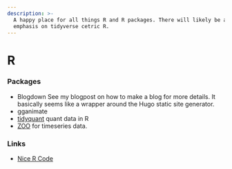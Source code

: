 ```yaml
---
description: >-
  A happy place for all things R and R packages. There will likely be a heavy
  emphasis on tidyverse cetric R.
---
```


# R

### Packages

* Blogdown See my blogpost on how to make a blog for more details. It basically seems like a wrapper around the Hugo static site generator.
* gganimate
* [tidyquant](https://cran.r-project.org/web/packages/tidyquant/vignettes/TQ01-core-functions-in-tidyquant.html) quant data in R
* [ZOO](https://cran.r-project.org/web/packages/zoo/index.html) for timeseries data.

### Links

* [Nice R Code](https://nicercode.github.io/blog/2013-04-05-projects/)
